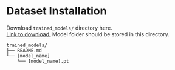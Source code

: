# Dataset Installation

Download `trained_models/` directory here.  
[Link to download.](https://drive.google.com/drive/folders/1izcA9Q1W3ujCGjZ5kucV-jJnZI5Y1CDJ?usp=share_link)
Model folder should be stored in this directory.

```
trained_models/
├── README.md
└── [model_name]
    └── [model_name].pt
```
